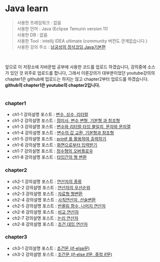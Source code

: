 # Java learn

>사용한 프레임워크 : 없음<br>
>사용한 언어 : Java (Eclipse Temurin version 11)<br>
>사용한 DB : 없음<br>
>사용한 Tool : intellij IDEA ultimate (community 버전도 관계없습니다.)<br>
>사용한 강의 주소 : <a href="https://www.youtube.com/playlist?list=PLW2UjW795-f6xWA2_MUhEVgPauhGl3xIp">남궁성의 정석코딩 Java기본편</a><br>
<br>

앞으로 이 저장소에 자바문법 공부에 사용한 코드를 업로드 하겠습니다, 강의중에 소스가 있던 것 위주로 업로드를 합니다, 그래서 이론강의가 대부분이었던 youtube강의의 chapter1은 github에 업로드는 하지는 않고 chapter2부터 업로드를 하겠습니다. <b>github의 chapter1은 youtube의 chapter2입니다.</b><br><br>

### chapter1
  * ch1-1 강의설명 포스트 : <a href="https://juniorprogram.tistory.com/62?category=1049727">변수, 상수, 리터럴</a>
  * ch1-2 강의설명 포스트 : <a href="https://juniorprogram.tistory.com/64?category=1049727">접미사, 변수 변형, 기본형 과 참조형</a>
  * ch1-3 강의설명 포스트 : <a href="https://juniorprogram.tistory.com/65?category=1049727">변수와 리터럴 타입 불일치, 문자와 문자열</a>
  * ch1-4 강의설명 포스트 : <a href="https://juniorprogram.tistory.com/66?category=1049727">변수의 값 교환, 기본형과 참조형</a>
  * ch1-5 강의설명 포스트 : <a href="https://juniorprogram.tistory.com/68?category=1049727">printf 를 활용하여 출력하기</a>
  * ch1-6 강의설명 포스트 : <a href="https://juniorprogram.tistory.com/68?category=1049727">화면으로부터 입력받기</a>
  * ch1-7 강의설명 포스트 : <a href="https://juniorprogram.tistory.com/73?category=1049727">정수형의 오버플로우</a>
  * ch1-8 강의설명 포스트 : <a href="https://juniorprogram.tistory.com/75?category=1049727">타입간의 형 변환</a>

### chapter2
  * ch2-1 강의설명 포스트 : <a href="https://juniorprogram.tistory.com/80">연산자의 종류</a>
  * ch2-2 강의설명 포스트 : <a href="https://juniorprogram.tistory.com/81">연산자의 우선순위</a>
  * ch2-3 강의설명 포스트 : <a href="https://juniorprogram.tistory.com/83">자료형 형변환</a>
  * ch2-4 강의설명 포스트 : <a href="https://juniorprogram.tistory.com/85">사칙연산자, 산술변환</a>
  * ch2-5 강의설명 포스트 : <a href="https://juniorprogram.tistory.com/87">반올림 함수, 나머지 연산자</a>
  * ch2-6 강의설명 포스트 : <a href="https://juniorprogram.tistory.com/93">비교 연산자</a>
  * ch2-7 강의설명 포스트 : <a href="https://juniorprogram.tistory.com/94">논리 연산자</a>
  * ch2-8 강의설명 포스트 : <a href="https://juniorprogram.tistory.com/95">조건,대입 연산자</a>
 
### chapter3
  * ch3-1 강의설명 포스트 : <a href="https://juniorprogram.tistory.com/98">조건문 (if-else문)</a>
  * ch3-2 강의설명 포스트 : <a href="https://juniorprogram.tistory.com/99">조건문 (if-else if문, 중첩 if문)</a>
